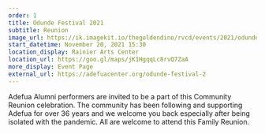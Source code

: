 ```yaml
---
order: 1
title: Odunde Festival 2021
subtitle: Reunion
image_url: https://ik.imagekit.io/thegoldendino/rvcd/events/2021/odunde_festival_2021_flyer_rYs5y4QXn.jpg?updatedAt=1635908187413
start_datetime: November 20, 2021 15:30
location_display: Rainier Arts Center
location_url: https://goo.gl/maps/jK1HgqqLc8rvQ7ZaA
more_display: Event Page
external_url: https://adefuacenter.org/odunde-festival-2
---
```


Adefua Alumni performers are invited to be a
part of this Community Reunion celebration.
The community has been following and
supporting Adefua for over 36 years and we
welcome you back especially after being
isolated with the pandemic. All are welcome
to attend this Family Reunion.
